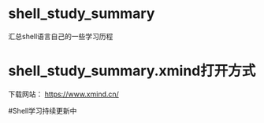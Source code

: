# shell_study_summary
汇总shell语言自己的一些学习历程

# shell_study_summary.xmind打开方式
下载网站： https://www.xmind.cn/

#Shell学习持续更新中

